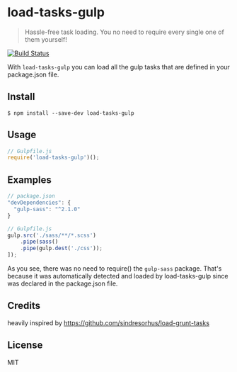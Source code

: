 # load-tasks-gulp

> Hassle-free task loading. You no need to require every single one of them yourself!

[![Build Status](https://travis-ci.org/varemenos/load-tasks-gulp.svg)](https://travis-ci.org/varemenos/load-tasks-gulp)

With `load-tasks-gulp` you can load all the gulp tasks that are defined in your package.json file.

## Install

```
$ npm install --save-dev load-tasks-gulp
```

## Usage

```js
// Gulpfile.js
require('load-tasks-gulp')();
```

## Examples

```js
// package.json
"devDependencies": {
  "gulp-sass": "^2.1.0"
}
```

```js
// Gulpfile.js
gulp.src('./sass/**/*.scss')
    .pipe(sass()
    .pipe(gulp.dest('./css'));
]);
```

As you see, there was no need to require() the `gulp-sass` package. That's because it was automatically detected and loaded by load-tasks-gulp since was declared in the package.json file.

## Credits

heavily inspired by https://github.com/sindresorhus/load-grunt-tasks

## License

MIT
